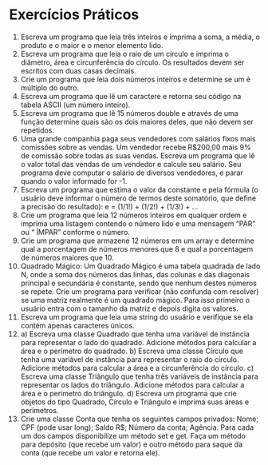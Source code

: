# Exercícios Práticos
1. Escreva um programa que leia três inteiros e imprima a soma, a média, o produto e o maior e o
   menor elemento lido.
2. Escreva um programa que leia o raio de um círculo e imprima o diâmetro,  área e circunferência do
   círculo. Os resultados devem ser escritos com duas casas decimais.
3. Crie um programa que leia dois números inteiros e determine se um  é múltiplo do outro.
4. Escreva um programa que lê um caractere e retorna seu código na tabela ASCII (um número inteiro).
5. Escreva um programa que lê 15 números double e através de uma função determine quais são os
   dois maiores deles, que não devem ser repetidos.
6. Uma grande companhia paga seus vendedores com salários fixos mais comissões sobre as vendas. Um
   vendedor recebe R$200,00 mais 9% de comissão sobre todas as suas vendas. Escreva um programa
   que lê o valor total das vendas de um vendedor e calcule seu salário. Seu programa deve computar
   o salário de diversos vendedores, e parar quando o valor informado for -1.
7. Escreva um programa que estima o valor da constante e pela fórmula (o usuário deve informar o
   número de termos deste somatório, que define a precisão do resultado): e = (1/1!) + (1/2!) + (1/3!) + ...
8. Crie um programa que leia 12 números inteiros em qualquer ordem e imprima uma listagem contendo
   o número lido e uma mensagem “PAR” ou “ ÍMPAR” conforme o número.
9. Crie um programa que armazene 12 números em um array e determine qual a porcentagem de
   números menores que 8 e qual a porcentagem de números maiores que 10.
10. Quadrado Mágico: Um Quadrado Mágico é uma tabela quadrada de lado N, onde a soma
    dos números das linhas, das colunas e das diagonais principal e secundária é constante, sendo que
    nenhum destes números se repete. Crie um programa para verificar (não confunda com resolver) se
    uma matriz realmente é um quadrado mágico. Para isso primeiro o usuário entra com o tamanho
    da matriz e depois digita os valores.
11. Escreva um programa que leia uma string do usuário e verifique se ela contém apenas caracteres
    únicos.
12. a) Escreva uma classe Quadrado que tenha uma variável de instância para representar o lado do
    quadrado. Adicione métodos para calcular a área e o perímetro do quadrado. b) Escreva uma classe Círculo que tenha uma variável de instância para representar o raio do
    círculo. Adicione métodos para calcular a área e a circunferência do círculo. c) Escreva uma classe Triângulo que tenha três variáveis de instância para representar os lados
    do triângulo. Adicione métodos para calcular a área e o perímetro do triângulo. d) Escreva um programa que crie objetos do tipo Quadrado, Círculo e Triângulo e imprima suas
    áreas e perímetros.
13. Crie uma classe Conta que tenha os seguintes campos privados: Nome; CPF (pode usar long); Saldo
    R$; Número da conta; Agência. Para cada um dos campos disponibilize um método set e get. Faça
    um método para depósito (que recebe um valor) e outro método para saque da conta (que recebe
    um valor e retorna ele).